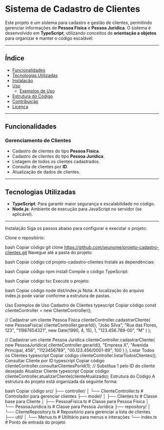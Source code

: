 # Sistema de Cadastro de Clientes

Este projeto é um sistema para cadastro e gestão de clientes, permitindo gerenciar informações de **Pessoa Física** e **Pessoa Jurídica**. O sistema é desenvolvido em **TypeScript**, utilizando conceitos de **orientação a objetos** para organizar e manter o código escalável.

---

## Índice

- [Funcionalidades](#funcionalidades)
- [Tecnologias Utilizadas](#tecnologias-utilizadas)
- [Instalação](#instalação)
- [Uso](#uso)
  - [Exemplos de Uso](#exemplos-de-uso)
- [Estrutura do Código](#estrutura-do-código)
- [Contribuição](#contribuição)
- [Licença](#licença)

---

## Funcionalidades

### Gerenciamento de Clientes
- Cadastro de clientes do tipo **Pessoa Física**.
- Cadastro de clientes do tipo **Pessoa Jurídica**.
- Listagem de todos os clientes cadastrados.
- Consulta de clientes por **ID**.
- Atualização de dados de clientes.

---

## Tecnologias Utilizadas

- **TypeScript**: Para garantir maior segurança e escalabilidade no código.
- **Node.js**: Ambiente de execução para JavaScript no servidor (se aplicável).

---

Instalação
Siga os passos abaixo para configurar e executar o projeto:

Clone o repositório:

bash
Copiar código
git clone https://github.com/seunome/projeto-cadastro-clientes.git
Navegue até a pasta do projeto:

bash
Copiar código
cd projeto-cadastro-clientes
Instale as dependências:

bash
Copiar código
npm install
Compile o código TypeScript:

bash
Copiar código
tsc
Execute o projeto:

bash
Copiar código
node dist/index.js
Nota: A localização do arquivo index.js pode variar conforme a estrutura de pastas.

Uso
Exemplos de Uso
Cadastro de Clientes
typescript
Copiar código
const clienteController = new ClienteController();

// Cadastrar um cliente Pessoa Física
clienteController.cadastrarCliente(
  new PessoaFisica(
    clienteController.gerarId(),
    "João Silva",
    "Rua das Flores, 123",
    "11987654321",
    new Date(1990, 4, 15),
    1,
    "123.456.789-00",
    "M"
  )
);

// Cadastrar um cliente Pessoa Jurídica
clienteController.cadastrarCliente(
  new PessoaJuridica(
    clienteController.gerarId(),
    "Empresa X",
    "Avenida Principal, 456",
    "1123456789",
    "00.123.456/0001-89",
    100
  )
);
Listar Todos os Clientes
typescript
Copiar código
clienteController.listarTodosClientes();
Consultar Cliente por ID
typescript
Copiar código
clienteController.consultarClientesPorId(1); // Substitua 1 pelo ID do cliente desejado
Atualizar Cliente
typescript
Copiar código
clienteController.atualizarCliente(clienteAtualizado);
Estrutura do Código
A estrutura do projeto está organizada da seguinte forma:

bash
Copiar código
src/
├── controller/
│   └── ClienteController.ts  # Controlador para gerenciar clientes
├── model/
│   ├── Clientes.ts           # Classe base para Cliente
│   ├── PessoaFisica.ts       # Classe para Pessoa Física
│   └── PessoaJuridica.ts     # Classe para Pessoa Jurídica
├── repository/
│   └── ClienteRepository.ts  # Repositório para gerenciar a lista de clientes
├── util/
│   └── Menus.ts              # Utilitário para menus e interações
└── index.ts                  # Ponto de entrada do projeto
